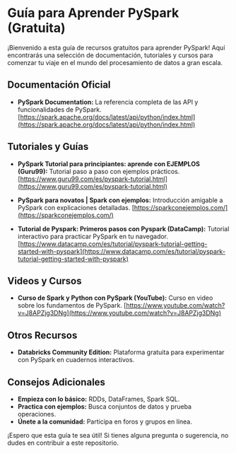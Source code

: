 # Guía para Aprender PySpark (Gratuita)

¡Bienvenido a esta guía de recursos gratuitos para aprender PySpark! Aquí encontrarás una selección de documentación, tutoriales y cursos para comenzar tu viaje en el mundo del procesamiento de datos a gran escala.

## Documentación Oficial

* **PySpark Documentation:** La referencia completa de las API y funcionalidades de PySpark.
[https://spark.apache.org/docs/latest/api/python/index.html](https://spark.apache.org/docs/latest/api/python/index.html)

## Tutoriales y Guías

* **PySpark Tutorial para principiantes: aprende con EJEMPLOS (Guru99):** Tutorial paso a paso con ejemplos prácticos.
[https://www.guru99.com/es/pyspark-tutorial.html](https://www.guru99.com/es/pyspark-tutorial.html)

* **PySpark para novatos | Spark con ejemplos:** Introducción amigable a PySpark con explicaciones detalladas.
[https://sparkconejemplos.com/](https://sparkconejemplos.com/)

* **Tutorial de Pyspark: Primeros pasos con Pyspark (DataCamp):** Tutorial interactivo para practicar PySpark en tu navegador.
[https://www.datacamp.com/es/tutorial/pyspark-tutorial-getting-started-with-pyspark](https://www.datacamp.com/es/tutorial/pyspark-tutorial-getting-started-with-pyspark)

## Videos y Cursos

* **Curso de Spark y Python con PySpark (YouTube):** Curso en video sobre los fundamentos de PySpark.
[https://www.youtube.com/watch?v=J8APZjg3DNg](https://www.youtube.com/watch?v=J8APZjg3DNg)

## Otros Recursos

* **Databricks Community Edition:** Plataforma gratuita para experimentar con PySpark en cuadernos interactivos.

## Consejos Adicionales

* **Empieza con lo básico:** RDDs, DataFrames, Spark SQL.
* **Practica con ejemplos:** Busca conjuntos de datos y prueba operaciones.
* **Únete a la comunidad:** Participa en foros y grupos en línea.

¡Espero que esta guía te sea útil! Si tienes alguna pregunta o sugerencia, no dudes en contribuir a este repositorio.
